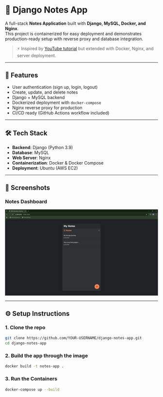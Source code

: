 # 📝 Django Notes App

A full-stack **Notes Application** built with **Django, MySQL, Docker, and Nginx**.  
This project is containerized for easy deployment and demonstrates production-ready setup with reverse proxy and database integration.  

> ⚡ Inspired by [YouTube tutorial](link) but extended with Docker, Nginx, and server deployment.

---

## 🚀 Features
- User authentication (sign up, login, logout)
- Create, update, and delete notes
- Django + MySQL backend
- Dockerized deployment with `docker-compose`
- Nginx reverse proxy for production
- CI/CD ready (GitHub Actions workflow included)

---

## 🛠️ Tech Stack
- **Backend**: Django (Python 3.9)
- **Database**: MySQL
- **Web Server**: Nginx
- **Containerization**: Docker & Docker Compose
- **Deployment**: Ubuntu (AWS EC2)

---

## 📸 Screenshots

### Notes Dashboard
![Dashboard](Screenshot%20(32).png)

---

## ⚙️ Setup Instructions

### 1. Clone the repo
```bash
git clone https://github.com/YOUR-USERNAME/django-notes-app.git
cd django-notes-app
```

### 2. Build the app through the image
```bash
docker build -t notes-app .
```
### 3. Run the Containers
```bash
docker-compose up --build
```

